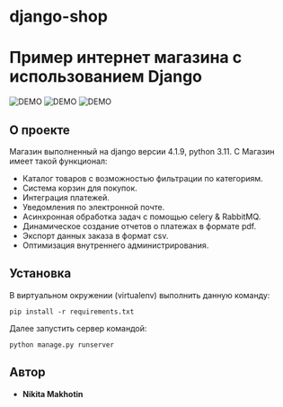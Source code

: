 # django-shop

# Пример интернет магазина с использованием Django
![DEMO](ShopDjango/myshop/static/menu.jpg)
![DEMO](ShopDjango/myshop/static/opl.jpg)
![DEMO](ShopDjango/myshop/static/pdf.jpg)

## О проекте

Магазин выполненный на django версии 4.1.9, python 3.11. С 
Магазин имеет такой функционал:
- Каталог товаров с возможностью фильтрации по категориям.
- Система корзин для покупок.
- Интеграция платежей.
- Уведомления по электронной почте.
- Асинхронная обработка задач с помощью celery & RabbitMQ.
- Динамическое создание отчетов о платежах в формате pdf.
- Экспорт данных заказа в формат csv.
- Оптимизация внутреннего администрирования.

## Установка

В виртуальном окружении (virtualenv) выполнить данную команду:
```
pip install -r requirements.txt
```
Далее запустить сервер командой:
```
python manage.py runserver
```


## Автор

* **Nikita Makhotin**



